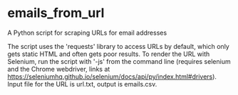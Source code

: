 # emails_from_url
A Python script for scraping URLs for email addresses

The script uses the 'requests' library to access URLs by default, which only gets static HTML and often gets poor results. To render the URL with Selenium, run the script with '-js' from the command line (requires selenium and the Chrome webdriver, links at https://seleniumhq.github.io/selenium/docs/api/py/index.html#drivers). Input file for the URL is url.txt, output is emails.csv.
